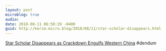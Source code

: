 ```yaml
---
layout: post
microblog: true
audio: 
date: 2018-08-11 06:50:29 -0400
guid: http://kerim.micro.blog/2018/08/11/star-scholar-disappears.html
---
```

[Star Scholar Disappears as Crackdown Engulfs Western China](https://www.nytimes.com/2018/08/10/world/asia/china-xinjiang-rahile-dawut.html) #dendum
